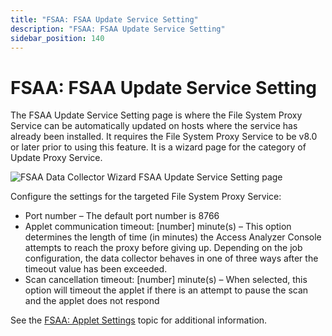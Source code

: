 ```yaml
---
title: "FSAA: FSAA Update Service Setting"
description: "FSAA: FSAA Update Service Setting"
sidebar_position: 140
---
```


# FSAA: FSAA Update Service Setting

The FSAA Update Service Setting page is where the File System Proxy Service can be automatically
updated on hosts where the service has already been installed. It requires the File System Proxy
Service to be v8.0 or later prior to using this feature. It is a wizard page for the category of
Update Proxy Service.

![FSAA Data Collector Wizard FSAA Update Service Setting page](/img/product_docs/accessanalyzer/12.0/admin/datacollector/fsaa/updateservice.webp)

Configure the settings for the targeted File System Proxy Service:

- Port number – The default port number is 8766
- Applet communication timeout: [number] minute(s) – This option determines the length of time (in
  minutes) the Access Analyzer Console attempts to reach the proxy before giving up. Depending on
  the job configuration, the data collector behaves in one of three ways after the timeout value has
  been exceeded.
- Scan cancellation timeout: [number] minute(s) – When selected, this option will timeout the applet
  if there is an attempt to pause the scan and the applet does not respond

See the [FSAA: Applet Settings](/docs/accessanalyzer/12.0/admin/datacollector/fsaa/appletsettings.md) topic for additional information.
